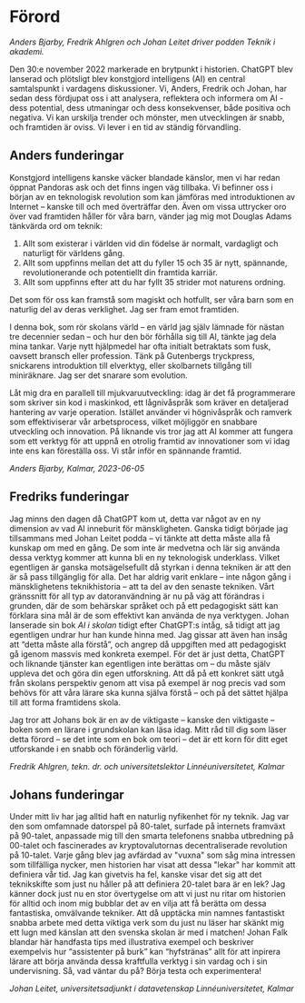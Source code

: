 # Förord
_Anders Bjarby, Fredrik Ahlgren och Johan Leitet driver podden Teknik i akademi._

Den 30:e november 2022 markerade en brytpunkt i historien. ChatGPT blev lanserad och plötsligt blev konstgjord intelligens (AI) en central samtalspunkt i vardagens diskussioner. Vi, Anders, Fredrik och Johan, har sedan dess fördjupat oss i att analysera, reflektera och informera om AI - dess potential, dess utmaningar och dess konsekvenser, både positiva och negativa. Vi kan urskilja trender och mönster, men utvecklingen är snabb, och framtiden är oviss. Vi lever i en tid av ständig förvandling.

## Anders funderingar
Konstgjord intelligens kanske väcker blandade känslor, men vi har redan öppnat Pandoras ask och det finns ingen väg tillbaka. Vi befinner oss i början av en teknologisk revolution som kan jämföras med introduktionen av Internet – kanske till och med överträffar den. Även om vissa uttrycker oro över vad framtiden håller för våra barn, vänder jag mig mot Douglas Adams tänkvärda ord om teknik:

1. Allt som existerar i världen vid din födelse är normalt, vardagligt och naturligt för världens gång.
2. Allt som uppfinns mellan det att du fyller 15 och 35 är nytt, spännande, revolutionerande och potentiellt din framtida karriär.
3. Allt som uppfinns efter att du har fyllt 35 strider mot naturens ordning.

Det som för oss kan framstå som magiskt och hotfullt, ser våra barn som en naturlig del av deras verklighet. Jag ser fram emot framtiden.

I denna bok, som rör skolans värld – en värld jag själv lämnade för nästan tre decennier sedan – och hur den bör förhålla sig till AI, tänkte jag dela mina tankar. Varje nytt hjälpmedel har ofta initialt betraktats som fusk, oavsett bransch eller profession. Tänk på Gutenbergs tryckpress, snickarens introduktion till elverktyg, eller skolbarnets tillgång till miniräknare. Jag ser det snarare som evolution. 

Låt mig dra en parallell till mjukvaruutveckling: idag är det få programmerare som skriver sin kod i maskinkod, ett lågnivåspråk som kräver en detaljerad hantering av varje operation. Istället använder vi högnivåspråk och ramverk som effektiviserar vår arbetsprocess, vilket möjliggör en snabbare utveckling och innovation. På liknande vis tror jag att AI kommer att fungera som ett verktyg för att uppnå en otrolig framtid av innovationer som vi idag inte ens kan föreställa oss. Vi står inför en spännande framtid.

_Anders Bjarby, Kalmar, 2023-06-05_

## Fredriks funderingar
Jag minns den dagen då ChatGPT kom ut, detta var något av en ny dimension av vad AI inneburit för mänskligheten. Ganska tidigt började jag tillsammans med Johan Leitet podda – vi tänkte att detta måste alla få kunskap om med en gång. De som inte är medvetna och lär sig använda dessa verktyg kommer att kunna bli en ny teknologisk underklass. Vilket egentligen är ganska motsägelsefullt då styrkan i denna tekniken är att den är så pass tillgänglig för alla. Det har aldrig varit enklare – inte någon gång i mänsklighetens teknikhistoria – att ta del av den senaste tekniken. Vårt gränssnitt för all typ av datoranvändning är nu på väg att förändras i grunden, där de som behärskar språket och på ett pedagogiskt sätt kan förklara sina mål är de som effektivt kan använda de nya verktygen. Johan lanserade sin bok _AI i skolan_ tidigt efter ChatGPT:s intåg, så tidigt att jag egentligen undrar hur han kunde hinna med. Jag gissar att även han insåg att “detta måste alla förstå”, och angrep då uppgiften med att pedagogiskt gå igenom massvis med konkreta exempel. För det är just detta, ChatGPT och liknande tjänster kan egentligen inte berättas om – du måste själv uppleva det och göra din egen utforskning. Att då på ett konkret sätt utgå från skolans perspektiv genom att visa på exempel är nog precis vad som behövs för att våra lärare ska kunna själva förstå – och på det sättet hjälpa till att forma framtidens skola.

Jag tror att Johans bok är en av de viktigaste – kanske den viktigaste – boken som en lärare i grundskolan kan läsa idag. Mitt råd till dig som läser detta förord – se det inte som en bok om teori – det är ett korn för ditt eget utforskande i en snabb och föränderlig värld.

_Fredrik Ahlgren, tekn. dr. och universitetslektor_
_Linnéuniversitetet, Kalmar_

## Johans funderingar
Under mitt liv har jag alltid haft en naturlig nyfikenhet för ny teknik. Jag var den som omfamnade datorspel på 80-talet, surfade på internets framväxt på 90-talet, anpassade mig till den smarta telefonens snabba utbredning på 00-talet och fascinerades av kryptovalutornas decentraliserade revolution på 10-talet. Varje gång blev jag avfärdad av "vuxna" som såg mina intressen som tillfälliga nycker, men historien har visat att dessa "lekar" har kommit att definiera vår tid.
Jag kan givetvis ha fel, kanske visar det sig att det teknikskifte som just nu håller på att definiera 20-talet bara är en lek? Jag känner dock just nu en stor övertygelse om att vi just nu ritar om historien för alltid och inom mig bubblar det av en vilja att få berätta om dessa fantastiska, omvälvande tekniker. Att då upptäcka min namnes fantastiskt snabba arbete med detta viktiga verk som du just nu läser har skänkt mig ett lugn med känslan att den svenska skolan är med i matchen! Johan Falk blandar här handfasta tips med illustrativa exempel och beskriver exempelvis hur “assistenter på burk” kan “hyfstränas” allt för att inpirera lärare att börja använda dessa kraftfulla verktyg i sin vardag och i sin undervisning. Så, vad väntar du på? Börja testa och experimentera!

_Johan Leitet, universitetsadjunkt i datavetenskap_
_Linnéuniversitetet, Kalmar_
